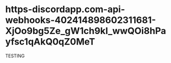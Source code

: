 # https-discordapp.com-api-webhooks-402414898602311681-XjOo9bg5Ze_gW1ch9kI_wwQOi8hPayfsc1qAkQ0qZ0MeT
TESTING
